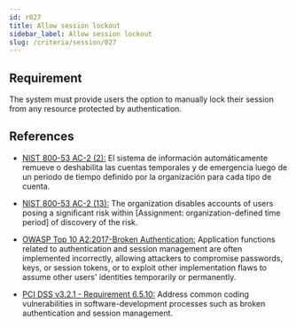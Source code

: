 ```yaml
---
id: r027
title: Allow session lockout
sidebar_label: Allow session lockout
slug: /criteria/session/027
---
```


## Requirement

The system must provide users the option to
manually lock their session
from any resource protected by authentication.

## References

- [NIST 800-53 AC-2 (2):](https://nvd.nist.gov/800-53/Rev4/control/AC-2)
El sistema de información automáticamente remueve o deshabilita
las cuentas temporales y de emergencia luego de un periodo de tiempo
definido por la organización para cada tipo de cuenta.

- [NIST 800-53 AC-2 (13):](https://nvd.nist.gov/800-53/Rev4/control/AC-2)
The organization disables accounts of users posing a significant risk
within [Assignment: organization-defined time period]
of discovery of the risk.

- [OWASP Top 10 A2:2017-Broken Authentication:](https://owasp.org/www-project-top-ten/OWASP_Top_Ten_2017/Top_10-2017_A2-Broken_Authentication)
Application functions related to authentication and session management are
often implemented incorrectly,
allowing attackers to compromise passwords, keys, or session tokens,
or to exploit other implementation flaws to assume other users' identities
temporarily or permanently.

- [PCI DSS v3.2.1 - Requirement 6.5.10:](https://www.pcisecuritystandards.org/documents/PCI_DSS_v3-2-1.pdf)
Address common coding vulnerabilities in software-development processes such as
broken authentication and session management.
